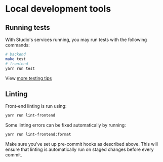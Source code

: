 # Local development tools

## Running tests

With Studio's services running, you may run tests with the following commands:

```bash
# backend
make test
# frontend
yarn run test
```

View [more testing tips](./running_tests.md)

## Linting

Front-end linting is run using:

```bash
yarn run lint-frontend
```

Some linting errors can be fixed automatically by running:

```bash
yarn run lint-frontend:format
```

Make sure you've set up pre-commit hooks as described above. This will ensure that linting is automatically run on staged changes before every commit.
